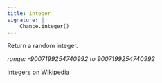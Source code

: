 ```yaml
---
title: integer
signature: |
    Chance.integer()
---
```


Return a random integer.

_range: -9007199254740992 to 9007199254740992_

[Integers on Wikipedia][integer]

[integer]: https://en.wikipedia.org/wiki/Integers
